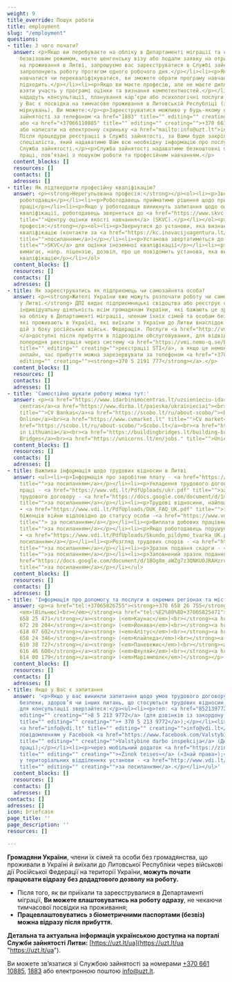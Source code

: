 ```yaml
---
weight: 9
title_override: Пошук роботи
title: employment
slug: "/employment"
questions:
- title: З чого почати?
  answer: <p>Якщо ви перебуваєте на обліку в Департаменті міграції та користуєтесь
    безвізовим режимом, маєте шенгенську візу або подали заявку на отримання дозволу
    на проживання в Литві, запрошуємо вас зареєструватися в Службі зайнятості:</p><ul><li><p>Вам
    запропонують роботу протягом одного робочого дня.</p></li><li><p>Якщо ви хочете
    навчатися чи перекваліфікуватися, ви зможете обрати програму навчання, яка вам
    підходить.</p></li><li><p>Якщо ви маєте професію, але не маєте диплома, ви зможете
    взяти участь у програмі оцінки та визнання компетентностей.</p></li><li><p>Вам
    нададуть консультації, планування кар’єри або психологічні послуги.</p></li></ul><p>Якщо
    у Вас є посвідка на тимчасове проживання в Литовській Республіці (з гуманітарних
    міркувань), Ви можете:</p><p>Зареєструватися можливо у будь-якому відділенні Служби
    зайнятості за телефоном <a href="1883" title="" editing="" creating="">1883</a>
    або <a href="+37066110885" title="" editing="" creating="">+370 661 10885</a>,
    або написати на електронну скриньку <a href="mailto:info@uzt.lt">info@uzt.lt</a>.
    Після процедури реєстрації в Службі зайнятості, за Вами буде закріплено конкретного
    спеціаліста, який надаватиме Вам всю необхідну інформацію про послуги, які надає
    Служба зайнятості.</p><p>Служба зайнятості надаватиме безкоштовні послуги на ринку
    праці, пов’язані з пошуком роботи та професійним навчанням.</p>
  content_blocks: []
  resources: []
  contacts: []
  adresses: []
- title: Як підтвердити професійну кваліфікацію?
  answer: <p><strong>Нерегульована професія:</strong></p><ol><li><p>Звернутися до
    роботодавця</p></li><li><p>Роботодавець прийматиме рішення щодо придатності до
    праці</p></li><li><p>Якщо у роботодавця виникнуть запитання щодо оцінки іноземної
    кваліфікації, роботодавець звернеться до <a href="https://www.skvc.lt/default/en/refugees-from-ukraine"
    title="">Центру оцінки якості навчання</a> (SKVC).</p></li></ol><p><strong>Регульована
    професія:</strong></p><ol><li><p>Звернутися до установи, яка визнає професійну
    кваліфікацію (контакти за <a href="https://kc.inovacijuagentura.lt/ukrainos-verslui/ukrainos-pilieciams-norintiems-dirbti-lietuvoje.html?lang=lt#:~:text=%D0%9A%D0%BE%D0%BD%D1%82%D0%B0%D0%BA%D1%82%D0%B8%20%D1%89%D0%BE%D0%B4%D0%BE%20%D0%B2%D0%B8%D0%B7%D0%BD%D0%B0%D0%BD%D0%BD%D1%8F%20%D1%80%D0%B5%D0%B3%D1%83%D0%BB%D1%8C%D0%BE%D0%B2%D0%B0%D0%BD%D0%B8%D1%85%20%D0%BF%D1%80%D0%BE%D1%84%D0%B5%D1%81%D1%96%D0%B9%3A"
    title="">посиланням</a>)</p></li><li><p>Установа звертатиметься до <a href="https://www.skvc.lt/default/en/refugees-from-ukraine"
    title="">SKVC</a> для оцінки іноземної кваліфікації</p></li><li><p>Якщо робота
    вимагає, напр. ліцензію, дозвіл, про це повідомить установа, яка визнала професійну
    кваліфікацію</p></li></ol>
  content_blocks: []
  resources: []
  contacts: []
  adresses: []
- title: Як зареєструватись як підприємець чи самозайнята особа?
  answer: <p><strong>Жителі України вже можуть розпочати роботу чи самозайнятість
    у Литві.</strong> ДПІ видає підприємницькі свідоцтва або реєструє свідоцтво про
    індивідуальну діяльність всім громадянам України, які бажають це зробити та перебувають
    на обліку в Департаменті міграції, членам їхніх сімей та особам без громадянства,
    які проживають в Україні, які виїхали з України до Литви внаслідок військових
    дій з боку російських військ. Федерація. Послуги <a href="http://vmi.nemo-q.se/Booking/Booking/Index/vmi">STI
    </a>доступні після прибуття в підрозділи обслуговування, для відвідування необхідна
    попередня реєстрація через систему <a href="https://vmi.nemo-q.se/Booking/Booking/Index/vmi"
    title="" editing="" creating="">реєстрації STI</a>, а якщо це неможливо зробити
    онлайн, час прибуття можна зарезервувати за телефоном <a href="+37052191777" title=""
    editing="" creating=""><strong>+370 5 2191 777</strong></a>.</p>
  content_blocks: []
  resources: []
  contacts: []
  adresses: []
- title: 'Самостійно шукати роботу можна тут:'
  answer: <p><a href="https://www.idarbinimocentras.lt/uzsienieciu-idarbinimas-lietuvoje/darbuotojai-is-ukrainos/">Įdarbinimo
    centras</a><a href="https://www.dirba.lt/paieska/ukrainieciai"><br></a><a href="https://ua.cvbankas.lt/"
    title="">CV Bankas</a><a href="https://scobo.lt/ru/about-scobo/"><br></a><a href="https://cvonline.lt/lt/search?limit=20&amp;offset=0&amp;suitableForRefugees=true">CV
    Online</a><br><a href="https://www.cvmarket.lt" title="">CV market</a><br><a href="https://www.dirba.lt/paieska/ukrainieciai">Dirba.lt</a><br><a
    href="https://scobo.lt/ru/about-scobo/">Scobo.lt</a><br><a href="https://workinlithuania.lt/">Work
    in Lithuania</a><br><a href="https://buildingbridges.lt/building-bridges-ukraine/">Building
    Bridges</a><br><a href="https://unicorns.lt/en/jobs." title="">Unicorns</a></p>
  content_blocks: []
  resources: []
  contacts: []
  adresses: []
- title: Важлива інформація щодо трудових відносин в Литві
  answer: <ul><li><p>Інформація про заробітню плату - <a href="https://www.vdi.lt/PdfUploads/DU_UK.pdf"
    title="">за посиланням</a></p></li><li><p>Укладення трудового договору й умови
    праці - <a href="https://www.vdi.lt/PdfUploads/ukr.pdf" title="">за посиланням</a></p></li><li><p>Зразок
    трудового договору - <a href="https://docs.google.com/document/d/1mhK3DrG3XzPakIGqFFxhLvvYPzd-rhb2/edit"
    title="">за посиланням</a></p></li><li><p>Трудові відносини, найпоширеніші запитання
    - <a href="https://www.vdi.lt/PdfUploads/DUK_FAQ_UK.pdf" title="">за посиланням</a></p></li><li><p>Підтримка
    біженців війни відповідно до статусу особи -<a href="https://www.vdi.lt/PdfUploads/Parama_UKR.pdf"
    title=""> за посиланням</a></p></li><li><p>Виплата добових працівникам - <a href="https://www.vdi.lt/PdfUploads/Del_dienpinigiu_UK.pdf"
    title="">за посиланням</a></p></li><li><p>Якщо роботодавець порушує Трудовий кодекс
    - <a href="https://www.vdi.lt/PdfUploads/Skundo_pildymo_tvarka_UK.pdf" title="">за
    посиланням</a></p></li><li><p>Розгляд трудових спорів - <a href="https://www.vdi.lt/PdfUploads/DGK_pildymo_tvarka_LDC_UK.pdf"
    title="">за посиланням</a></p></li><li><p>Зразок подання скарги - <a href="https://docs.google.com/document/d/1xixoE4NmcGaaExP70hsykn3_9WAglJcc/edit"
    title="">за посиланням</a></p></li><li><p>Заповнений зразок подання скарги - <a
    href="https://docs.google.com/document/d/1BOg8m_aWZg7z3QNKUOJRAHzrc28OnInK/edit"
    title="">за посиланням</a></p></li></ul>
  content_blocks: []
  resources: []
  contacts: []
  adresses: []
- title: 'Інформація про допомогу та послуги в окремих регіонах та містах за номерами:'
  answer: <p><a href="tel:+37065826755"><strong>+370 658 26 755</strong></a><strong>
    <em>(Вільнюс)<br></em></strong><a href="tel:%E2%80%8D+37065825471"><strong><em>‍</em>+370
    658 25 471</strong></a><strong> (<em>Каунас</em>)<br></strong><a href="tel:+37067228204"><strong>+370
    672 28 204</strong></a><strong> (<em>Йонава</em>)<br></strong><a href="tel:+37061807602"><strong>+370
    618 07 602</strong></a><strong> (<em>Алітус</em>)<br></strong><a href="tel:+37065824346"><strong>+370
    658 24 346</strong></a><strong> (<em>Клайпеда</em>)<br></strong><a href="tel:+37061038727"><strong>+370
    610 38 727</strong></a><strong> (<em>Паневежис</em>)<br></strong><a href="tel:+37061646608"><strong>+370
    616 46 608</strong></a><strong> (<em>Шяуляй</em>)<br></strong><a href="tel:+37061400179"><strong>+370
    614 00 179</strong></a><strong> (<em>Маріямполє</em>)</strong></p>
  content_blocks: []
  resources: []
  contacts: []
  adresses: []
- title: Якщо у Вас є запитання
  answer: '<p>Якщо у вас виникли запитання щодо умов трудового договору, оплати праці,
    безпеки, здоров’я чи інших питань, що стосуються трудових відносин, будь ласка,
    для консультації звертайтеся:</p><ul><li><p>тел: <a href="852139772" title=""
    editing="" creating="">8 5 213 9772</a> (для дзвінків із закордону <a href="+37052139772"
    title="" editing="" creating="">+ 370 5 213 9772</a>);</p></li><li><p>ел. поштою:
    <a href="info@vdi.lt" title="" editing="" creating="">info@vdi.lt</a>;</p></li><li><p>приватним
    повідомленням у Facebook <a href="https://www.facebook.com/ValstybineDarboInspekcija"
    title="" editing="" creating="">Valstybinė darbo inspekcija</a> (Державна інспекція
    праці);</p></li><li><p>через мобільний додаток <a href="https://zinokteises.delfi.lt/"
    title="" editing="" creating="">«Žinok teises»</a> («Знай права»);</p></li><li><p>безпосередньо
    у територіальних відділеннях установи - <a href="http://www.vdi.lt/Personalas/Index"
    title="" editing="" creating="">за посиланням</a>.</p></li></ul>'
  content_blocks: []
  resources: []
  contacts: []
  adresses: []
contacts: []
adresses: []
icon: briefcase
page_title: ''
page_description: ''
resources: []

---
```

**Громадяни України**, члени їх сімей та особи без громадянства, що проживали в Україні й виїхали до Литовської Республіки через військові дії Російської Федерації на території України, **можуть почати працювати відразу без додадтового дозволу на роботу.**

* Після того, як ви приїхали та зареєструвалися в Департаменті міграції, **Ви можете влаштовуватись на роботу одразу**, не чекаючи тимчасової посвідки на проживання;
* **Працевлаштовуватись з біометричними паспортами (безвіз) можна відразу після прибуття.**

**Детальна та актуальна інформація українською доступна на порталі Служби зайнятості Литви:** [https://uzt.lt/ua](https://uzt.lt/ua "https://uzt.lt/ua").

Ви можете зв’язатися зі Службою зайнятості за номерами [+370 661 10885](tel:+37066110885), [1883](tel:1883) або електронною поштою [info@uzt.lt](mailto:info@uzt.lt).